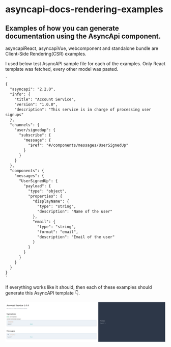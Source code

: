 # asyncapi-docs-rendering-examples
## Examples of how you can generate documentation using the AsyncApi component.

asyncapiReact, asyncapiVue, webcomponent and standalone bundle are Client-Side Rendering(CSR) examples.

I used below test AsyncAPI sample file for each of the examples. 
Only React template was fetched, every other model was pasted.

```
`
{
  "asyncapi": "2.2.0",
  "info": {
    "title": "Account Service",
    "version": "1.0.0",
    "description": "This service is in charge of processing user signups"
  },
  "channels": {
    "user/signedup": {
      "subscribe": {
        "message": {
          "$ref": "#/components/messages/UserSignedUp"
        }
      }
    }
  },
  "components": {
    "messages": {
      "UserSignedUp": {
        "payload": {
          "type": "object",
          "properties": {
            "displayName": {
              "type": "string",
              "description": "Name of the user"
            },
            "email": {
              "type": "string",
              "format": "email",
              "description": "Email of the user"
            }
          }
        }
      }
    }
  }
}
`
```
If everything works like it should, then each of these examples should generate this AsyncAPI template 👇.

![document-template](document-template.png)


